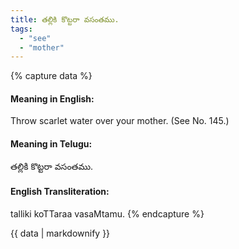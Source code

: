 ```yaml
---
title: తల్లికి కొట్టరా వసంతము.
tags:
  - "see"
  - "mother"
---
```


{% capture data %}
#### Meaning in English:
Throw scarlet water over your mother.
(See No. 145.)

#### Meaning in Telugu:
తల్లికి కొట్టరా వసంతము.

#### English Transliteration:
talliki koTTaraa vasaMtamu.
{% endcapture %}

<div class="notice">{{ data | markdownify }}</div>

